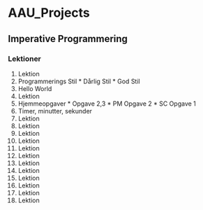 # AAU_Projects

## Imperative Programmering
### Lektioner
1. Lektion
  1. Programmerings Stil
    * Dårlig Stil
    * God Stil
  2. Hello World
2. Lektion
  1. Hjemmeopgaver
    * Opgave 2,3
    * PM Opgave 2
    * SC Opgave 1
  2. Timer, minutter, sekunder
3. Lektion
4. Lektion
5. Lektion
6. Lektion
7. Lektion
8. Lektion
9. Lektion
10. Lektion
11. Lektion
12. Lektion
13. Lektion
14. Lektion
